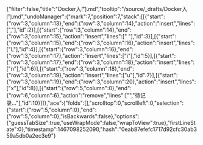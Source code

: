 {"filter":false,"title":"Docker入门.md","tooltip":"/source/_drafts/Docker入门.md","undoManager":{"mark":7,"position":7,"stack":[[{"start":{"row":3,"column":13},"end":{"row":3,"column":14},"action":"insert","lines":[","],"id":2}],[{"start":{"row":3,"column":14},"end":{"row":3,"column":15},"action":"insert","lines":[" "],"id":3}],[{"start":{"row":3,"column":15},"end":{"row":3,"column":16},"action":"insert","lines":["L"],"id":4}],[{"start":{"row":3,"column":16},"end":{"row":3,"column":17},"action":"insert","lines":["i"],"id":5}],[{"start":{"row":3,"column":17},"end":{"row":3,"column":18},"action":"insert","lines":["n"],"id":6}],[{"start":{"row":3,"column":18},"end":{"row":3,"column":19},"action":"insert","lines":["u"],"id":7}],[{"start":{"row":3,"column":19},"end":{"row":3,"column":20},"action":"insert","lines":["x"],"id":8}],[{"start":{"row":5,"column":0},"end":{"row":6,"column":6},"action":"remove","lines":["","待记录..."],"id":10}]]},"ace":{"folds":[],"scrolltop":0,"scrollleft":0,"selection":{"start":{"row":5,"column":0},"end":{"row":5,"column":0},"isBackwards":false},"options":{"guessTabSize":true,"useWrapMode":false,"wrapToView":true},"firstLineState":0},"timestamp":1467098252090,"hash":"0eab87efefc1717d92cfc30ab359a5db0a2ec3e9"}